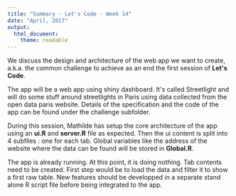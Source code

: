 ```yaml
---
title: "Summary - Let's Code - Week 14"
date: "April, 2017"
output: 
  html_document: 
    theme: readable
---
```


We discuss the design and architecture of the web app we want to create, a.k.a. the common challenge to achieve as an end the first session of **Let's Code**.

The app will be a web app using shiny dashboard. It's called Streetlight and will do some stuff around streetlights in Paris using data collected from the open data paris website. Details of the specification and the code of the app can be found under the challenge subfolder.

During this session, Mathilde has setup the core architecture of the app using an **ui.R** and **server.R** file as expected. Then the ui content is split into 4 subfiles : one for each tab. Global variables like the address of the website where the data can be found will be stored in **Global.R**.

The app is already running. At this point, it is doing nothing. Tab contents need to be created. First step would be to load the data and filter it to show a first raw table. New features should be developped in a separate stand alone R script file before being integrated to the app.